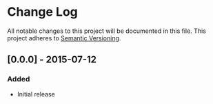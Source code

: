 # Change Log
All notable changes to this project will be documented in this file.
This project adheres to [Semantic Versioning](http://semver.org/).

## [0.0.0] - 2015-07-12
### Added
- Initial release
